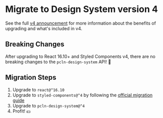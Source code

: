 # Migrate to Design System version 4

See the full [v4 announcement](../v4-announcement.md) for more information about the benefits of upgrading and what's included in v4.

## Breaking Changes

After upgrading to React 16.10+ and Styled Components v4, there are no breaking changes to the `pcln-design-system` API! 🎉

## Migration Steps

1. Upgrade to `react@^16.10`
1. Upgrade to `styled-components@^4` by following the [official migration guide](https://styled-components.com/docs/faqs#what-do-i-need-to-do-to-migrate-to-v4)
1. Upgrade to `pcln-design-system@^4`
1. Profit! 💵
